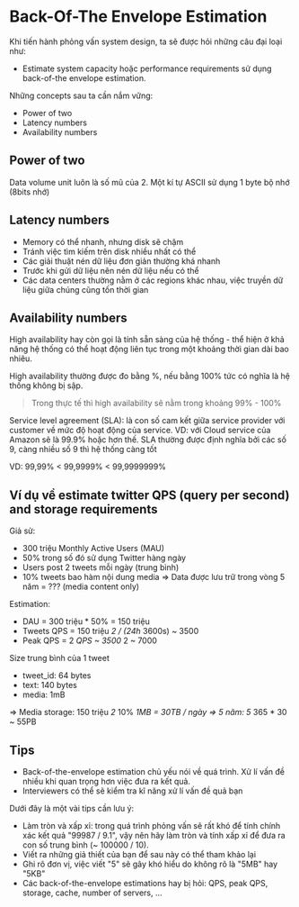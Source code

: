 # Back-Of-The Envelope Estimation

Khi tiến hành phỏng vấn system design, ta sẽ được hỏi những câu đại loại như:

- Estimate system capacity hoặc performance requirements sử dụng back-of-the envelope estimation.

Những concepts sau ta cần nắm vững:

- Power of two
- Latency numbers
- Availability numbers

## Power of two

Data volume unit luôn là số mũ của 2. Một kí tự ASCII sử dụng 1 byte bộ nhớ (8bits nhớ)

## Latency numbers

- Memory có thể nhanh, nhưng disk sẽ chậm
- Tránh việc tìm kiếm trên disk nhiều nhất có thể
- Các giải thuật nén dữ liệu đơn giản thường khá nhanh
- Trước khi gửi dữ liệu nên nén dữ liệu nếu có thể
- Các data centers thường nằm ở các regions khác nhau, việc truyền dữ liệu giữa chúng cũng tốn thời gian

## Availability numbers

High availability hay còn gọi là tính sẵn sàng của hệ thống - thể hiện ở khả năng hệ thống có thể hoạt động liên tục trong một khoảng thời gian dài bao nhiêu.

High availability thường được đo bằng %, nếu bằng 100% tức có nghĩa là hệ thống không bị sập.

> Trong thực tế thì high availability sẽ nằm trong khoảng 99% - 100%

Service level agreement (SLA): là con số cam kết giữa service provider với customer về mức độ hoạt động của service. VD: với Cloud service của Amazon sẽ là 99.9% hoặc hơn thế. SLA thường được định nghĩa bởi các số 9, càng nhiều số 9 thì hệ thống càng tốt

VD: 99,99% < 99,9999% < 99,9999999%

## Ví dụ về estimate twitter QPS (query per second) and storage requirements

Giả sử:

- 300 triệu Monthly Active Users (MAU)
- 50% trong số đó sử dụng Twitter hàng ngày
- Users post 2 tweets mỗi ngày (trung bình)
- 10% tweets bao hàm nội dung media
=> Data được lưu trữ trong vòng 5 năm = ??? (media content only)

Estimation:

- DAU = 300 triệu * 50% = 150 triệu
- Tweets QPS = 150 triệu *2 / (24h* 3600s) ~ 3500
- Peak QPS = 2 *QPS ~ 3500* 2 ~ 7000

Size trung bình của 1 tweet

- tweet_id: 64 bytes
- text: 140 bytes
- media: 1mB

=> Media storage: 150 triệu *2* 10% *1MB = 30TB / ngày
=> 5 năm: 5* 365 * 30 ~ 55PB

## Tips

- Back-of-the-envelope estimation chủ yếu nói về quá trình. Xử lí vấn đề nhiều khi quan trọng hơn việc đưa ra kết quả.
- Interviewers có thể sẽ kiểm tra kĩ năng xử lí vấn đề quả bạn

Dưới đây là một vài tips cần lưu ý:

- Làm tròn và xấp xỉ: trong quá trình phỏng vấn sẽ rất khó để tính chính xác kết quả "99987 / 9.1", vậy nên hãy làm tròn và tính xấp xỉ để đưa ra con số trung bình (~ 100000 / 10).
- Viết ra những giả thiết của bạn để sau này có thể tham khảo lại
- Ghi rõ đơn vị, việc viết "5" sẽ gây khó hiểu do không rõ là "5MB" hay "5KB"
- Các back-of-the-envelope estimations hay bị hỏi: QPS, peak QPS, storage, cache, number of servers, ...
